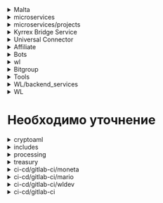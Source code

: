 <details>
<summary>Malta</summary>

| Progects | Services             | CI/CD     | Dockerfile |
| ---------| -----------          |-----------|----------- |
|  Core    | backend              | [malta/core-backend-ci.yml](https://git.wldev.app/gitlabci/ci-cd/-/blob/master/malta/core-backend-ci.yml)  | [ci-cd/malta/dockerfile/backend/Dockerfile](https://git.wldev.app/gitlabci/ci-cd/-/tree/master/malta/dockerfile/backend) |
|Kyrrex Bridge Service| acm       |           |            |
|          |  connector           | [malta/kyrrex-bridge-service-ci.yml](https://git.wldev.app/gitlabci/ci-cd/-/blob/master/malta/kyrrex-bridge-service-ci.yml) | [ci-cd/malta/dockerfile/kyrrex-bridge-service/Dockerfile](https://git.wldev.app/gitlabci/ci-cd/-/tree/master/malta/dockerfile/kyrrex-bridge-service) |
|          |Hybrid Data Controller| [malta/hybrid-data-controller-ci.yml](https://git.wldev.app/gitlabci/ci-cd/-/blob/master/malta/hybrid-data-controller-ci.yml)    | [ci-cd/malta/dockerfile/kyrrex-bridge-service/Dockerfile](https://git.wldev.app/gitlabci/ci-cd/-/tree/master/malta/dockerfile/kyrrex-bridge-service) |
|           | service-data-controller |[malta/kyrrex-bridge-service-ci.yml](https://git.wldev.app/gitlabci/ci-cd/-/blob/master/malta/kyrrex-bridge-service-ci.yml) | [ci-cd/malta/dockerfile/kyrrex-bridge-service/Dockerfile](https://git.wldev.app/gitlabci/ci-cd/-/tree/master/malta/dockerfile/kyrrex-bridge-service) |
|           | service-tickers-volumes | [malta/kyrrex-bridge-service-ci.yml](https://git.wldev.app/gitlabci/ci-cd/-/blob/master/malta/kyrrex-bridge-service-ci.yml) |[ci-cd/malta/dockerfile/kyrrex-bridge-service/Dockerfile](https://git.wldev.app/gitlabci/ci-cd/-/tree/master/malta/dockerfile/kyrrex-bridge-service) |
|           | websocket-server    | [malta/kyrrex-bridge-service-ci.yml](https://git.wldev.app/gitlabci/ci-cd/-/blob/master/malta/kyrrex-bridge-service-ci.yml) |[ci-cd/malta/dockerfile/kyrrex-bridge-service/Dockerfile](https://git.wldev.app/gitlabci/ci-cd/-/tree/master/malta/dockerfile/kyrrex-bridge-service) |
| LAL       | backend  |  [malta/backend-lal-ci.yml](https://git.wldev.app/gitlabci/ci-cd/-/blob/master/malta/backend-lal-ci.yml) | [ci-cd/malta/dockerfile/backend-lal/Dockerfile](https://git.wldev.app/gitlabci/ci-cd/-/tree/master/malta/dockerfile/backend-lal)|
|Universal Connector   | SpiderD  | [malta/spiderd-ci.yml](https://git.wldev.app/gitlabci/ci-cd/-/blob/master/malta/spiderd-ci.yml)| [ci-cd/malta/dockerfile/spiderd/Dockerfile](https://git.wldev.app/gitlabci/ci-cd/-/tree/master/malta/dockerfile/spiderd)|
|           |Spiderd-balancer | [malta/spiderd-balancer-ci.yml](https://git.wldev.app/gitlabci/ci-cd/-/blob/master/malta/spiderd-balancer-ci.yml)| [ci-cd/malta/dockerfile/spiderd/Dockerfile](https://git.wldev.app/gitlabci/ci-cd/-/tree/master/malta/dockerfile/spiderd)|
|           |Spiderd-translator-kyrrex | [malta/spiderd-translator-kyrrex-ci.yml](https://git.wldev.app/gitlabci/ci-cd/-/blob/master/malta/spiderd-translator-kyrrex-ci.yml)|[ci-cd/malta/dockerfile/spiderd/Dockerfile](https://git.wldev.app/gitlabci/ci-cd/-/tree/master/malta/dockerfile/spiderd)|
|WL         | backend            |[malta/backend-ci.yml](https://git.wldev.app/gitlabci/ci-cd/-/blob/master/malta/backend-ci.yml) |[ci-cd/malta/dockerfile/backend/Dockerfile-3.0](https://git.wldev.app/gitlabci/ci-cd/-/blob/master/malta/dockerfile/backend/Dockerfile-3.0)|
|           | client-front       | [malta/front-ci.yml](https://git.wldev.app/gitlabci/ci-cd/-/blob/master/malta/front-ci.yml)|  |
|           | CMS                | [malta/cms-ci.yml]{https://git.wldev.app/gitlabci/ci-cd/-/blob/master/malta/cms-ci.yml}    |  | 
|           | landing            | [malta/landing-ci.yml]{https://git.wldev.app/gitlabci/ci-cd/-/blob/master/malta/landing-ci.yml}| |
|           | Site Files         | [malta/files-ci.yml](https://git.wldev.app/gitlabci/ci-cd/-/blob/master/malta/files-ci.yml)|   |
|           | tradingview        | [malta/tradingview-ci.yml](https://git.wldev.app/gitlabci/ci-cd/-/blob/master/malta/tradingview-ci.yml)| |
</details>
<details>
<summary>microservices</summary>

| Progects   | Services                | CI/CD     | Dockerfile     |
| ---------  | -----------             |-----------|-----------     |
| services   | auth                    |[gitlab-ci/microservices/auth-ci.yml](https://git.wldev.app/gitlabci/ci-cd/-/blob/master/gitlab-ci/microservices/auth-ci.yml)                                       |[]()            |
|            | auth-back-office        |[]()       |[]()            |
|            | baf                     |[gitlab-ci/microservices/baf-ci.yml](https://git.wldev.app/gitlabci/ci-cd/-/blob/master/gitlab-ci/microservices/baf-ci.yml)                                        |[]()            |
|            | brocker                 |[]()       |[]()            |
|            | chaincore               |[gitlab-ci/microservices/chaincore-ci.yml](https://git.wldev.app/gitlabci/ci-cd/-/blob/master/gitlab-ci/microservices/chaincore-ci.yml)                    |[]()            |
|            | launchpad               |[gitlab-ci/microservices/launchpad-ci.yml](https://git.wldev.app/gitlabci/ci-cd/-/blob/master/gitlab-ci/microservices/launchpad-ci.yml)                    |[]()            |
|            | lot                     |[gitlab-ci/microservices/lot-ci.yml](https://git.wldev.app/gitlabci/ci-cd/-/blob/master/gitlab-ci/microservices/lot-ci.yml)                                        |[]()            |
|            | mailer                  |[gitlab-ci/microservices/mailer-ci.yml](https://git.wldev.app/gitlabci/ci-cd/-/blob/master/gitlab-ci/microservices/mailer-ci.yml)                       |[]()            |
|            | mediator                |[gitlab-ci/microservices/mediator-ci.yml](https://git.wldev.app/gitlabci/ci-cd/-/blob/master/gitlab-ci/microservices/mediator-ci.yml)                     |[]()            |
|            | Payments                |[gitlab-ci/microservices/payments-ci.yml](https://git.wldev.app/gitlabci/ci-cd/-/blob/master/gitlab-ci/microservices/payments-ci.yml)                     |[]()            |
|            | rates                   |[gitlab-ci/microservices/rates-ci.yml](https://git.wldev.app/gitlabci/ci-cd/-/blob/master/gitlab-ci/microservices/rates-ci.yml)                                      |[]()            |
|            | recaptcha               |[gitlab-ci/microservices/recaptcha-ci.yml](https://git.wldev.app/gitlabci/ci-cd/-/blob/master/gitlab-ci/microservices/recaptcha-ci.yml)                    |[]()            |
|            | refreshes               |[gitlab-ci/microservices/refreshes-ci.yml](https://git.wldev.app/gitlabci/ci-cd/-/blob/master/gitlab-ci/microservices/refreshes-ci.yml)                    |[]()            |
|            | static                  |[gitlab-ci/microservices/static-ci.yml](https://git.wldev.app/gitlabci/ci-cd/-/blob/master/gitlab-ci/microservices/static-ci.yml)                       |[]()            |
|            | transactions-monitoring |[gitlab-ci/microservices/transactions-monitoring-ci.yml](https://git.wldev.app/gitlabci/ci-cd/-/blob/master/gitlab-ci/microservices/transactions-monitoring-ci.yml)|[]()        |
|            | translates              |[gitlab-ci/microservices/translates-ci.yml](https://git.wldev.app/gitlabci/ci-cd/-/blob/master/gitlab-ci/microservices/translates-ci.yml)                   |[]()            |
|            | users-actions-logger    |[gitlab-ci/microservices/users-actions-logger-ci.yml](https://git.wldev.app/gitlabci/ci-cd/-/blob/master/gitlab-ci/microservices/users-actions-logger-ci.yml)|[]()           |
|            | wl                      |[gitlab-ci/microservices/wl-ci.yml](https://git.wldev.app/gitlabci/ci-cd/-/blob/master/gitlab-ci/microservices/wl-ci.yml)                                         |[]()            |
| starter    | starter-ms              |[]()       |[]()            |
| chaincore  |                         |[]()       |[]()            |
| manifest   |                         |[]()       |[]()            |
</details>
<details>
<summary>microservices/projects</summary>

| Progects   | Services                | CI/CD                                                                                       | Dockerfile |
| ---------  | -----------             |-----------                                                                                  |----------- |
| Backoffice | backend                 |[backoffice/backend-ci.yml](https://git.wldev.app/gitlabci/ci-cd/-/blob/master/backoffice/backend-ci.yml)||
|            | Crypto AML Front        |[cryptoaml/front-ci.yml](https://git.wldev.app/gitlabci/ci-cd/-/blob/master/cryptoaml/front-ci.yml)      ||
|            | Crypto Processing Front |[backoffice/processing-front-ci.yml](https://git.wldev.app/gitlabci/ci-cd/-/blob/master/backoffice/processing-front-ci.yml)                                                                                                                         ||
|            | front                   |[backoffice/front-ci.yml](https://git.wldev.app/gitlabci/ci-cd/-/blob/master/backoffice/front-ci.yml)    ||
| collector  | backoffice-front        |[]()                                                                                                     ||
|            | backoffice-gateway      |[gitlab-ci/microservices/gateway-ci.yml](https://git.wldev.app/gitlabci/ci-cd/-/blob/master/gitlab-ci/microservices/gateway-ci.yml)                                                                                                                    ||
|            | bo                      |[]()                                                                                                     ||
|            | gateway                 |[gitlab-ci/microservices/gateway-ci.yml](https://git.wldev.app/gitlabci/ci-cd/-/blob/master/gitlab-ci/microservices/gateway-ci.yml)                                                                                                                    || 
|            | members                 |[gitlab-ci/microservices/members-ci.yml](https://git.wldev.app/gitlabci/ci-cd/-/blob/master/gitlab-ci/microservices/members-ci.yml)                                                                                                                    ||
</details>
<details>
<summary>Kyrrex Bridge Service</summary>

| Progects              | Services               | CI/CD                                    | Dockerfile     |
| ---------             | -----------            |-----------                               |-----------     |
| Kyrrex Bridge Service | acm                    |[]()                                      |[]()            |
|                       | connector              |[gitlab-ci/kyrrex-bridge-service-ci.yml](https://git.wldev.app/gitlabci/ci-cd/-/blob/master/gitlab-ci/kyrrex-bridge-service-ci.yml)                    |[ci-cd/dockerfile/kyrrex-bridge-service/Dockerfile](https://git.wldev.app/gitlabci/ci-cd/-/tree/master/malta/dockerfile/kyrrex-bridge-service)                                                     |
|                       | Hybrid Data Controller |[gitlab-ci/hybrid-data-controller-ci.yml](https://git.wldev.app/gitlabci/ci-cd/-/blob/master/gitlab-ci/hybrid-data-controller-ci.yml)                   |[ci-cd/dockerfile/kyrrex-bridge-service/Dockerfile](https://git.wldev.app/gitlabci/ci-cd/-/tree/master/malta/dockerfile/kyrrex-bridge-service)                                                     |
|                       | service-data-controller|[gitlab-ci/kyrrex-bridge-service-ci.yml]()|[ci-cd/dockerfile/kyrrex-bridge-service/Dockerfile](https://git.wldev.app/gitlabci/ci-cd/-/tree/master/malta/dockerfile/kyrrex-bridge-service)          |
|                       | service-tickers-volumes|[gitlab-ci/kyrrex-bridge-service-ci.yml]()|[ci-cd/dockerfile/kyrrex-bridge-service/Dockerfile](https://git.wldev.app/gitlabci/ci-cd/-/tree/master/malta/dockerfile/kyrrex-bridge-service)          |
|                       | websocket-server       |[gitlab-ci/websocket-server-ci.yml]()     |[ci-cd/dockerfile/kyrrex-bridge-service/Dockerfile](https://git.wldev.app/gitlabci/ci-cd/-/tree/master/malta/dockerfile/kyrrex-bridge-service)          |
</details>
<details>			
<summary>Universal Connector</summary>

| Progects            | Services                  | CI/CD     | Dockerfile                                                                           |
| ---------           | -----------               |-----------|-----------                                                                           |
| Universal Connector | SpiderD                   |[gitlab-ci/spiderd-ci.yml](https://git.wldev.app/gitlabci/ci-cd/-/blob/master/gitlab-ci/spiderd-ci.yml)                  |[ci-cd/dockerfile/spiderd/Dockerfile](https://git.wldev.app/gitlabci/ci-cd/-/tree/master/malta/dockerfile/spiderd)            |
|                     | Spiderd-balancer          |[malta/spiderd-ci.yml]()       |[]()                                                                                  |
|                     | Spiderd-translator-kyrrex |[gitlab-ci/spiderd-ci.yml](https://git.wldev.app/gitlabci/ci-cd/-/blob/master/gitlab-ci/spiderd-ci.yml)                  |[ci-cd/dockerfile/spiderd/Dockerfile](https://git.wldev.app/gitlabci/ci-cd/-/tree/master/malta/dockerfile/spiderd)            |
</details>
<details>			
<summary>Affiliate</summary>

| Progects | Services           | CI/CD          | Dockerfile                                                                           |
| ---------| -----------        |-----------     |-----------                                                                           |
| packages | starter-rmq-service|                |                                                                                      |
| services | gateway            |[gitlab-ci/affiliate-microservices-ci.yml](https://git.wldev.app/gitlabci/ci-cd/-/blob/master/gitlab-ci/affiliate-microservices-ci.yml) |[]()                                                                                                   |   
|          | locations          |[gitlab-ci/affiliate-microservices-ci.yml](https://git.wldev.app/gitlabci/ci-cd/-/blob/master/gitlab-ci/affiliate-microservices-ci.yml) |[]()                                                                                                   |
|          | mailer             |[gitlab-ci/affiliate-microservices-ci.yml](https://git.wldev.app/gitlabci/ci-cd/-/blob/master/gitlab-ci/affiliate-microservices-ci.yml)                  |[]()                                                                                  |
|          | translates         |                |[]()                                                                                  |
|          | users              |[gitlab-ci/affiliate-microservices-ci.yml ](https://git.wldev.app/gitlabci/ci-cd/-/blob/master/gitlab-ci/affiliate-microservices-ci.yml)                  |[]()                                                                                  |
| Backend  |                    |[gitlab-ci/affiliate-server-ci.yml](https://git.wldev.app/gitlabci/ci-cd/-/blob/master/gitlab-ci/affiliate-server-ci.yml)                                             |[]()                                                                                  |
| db       |                    |[]()            |[]()                                                                                  |
| docker   |                    |[]()            |[]()                                                                                  |
| front    |                    |[gitlab-ci/affiliate-front-ci.yml](https://git.wldev.app/gitlabci/ci-cd/-/blob/master/gitlab-ci/affiliate-front-ci.yml)                                             |[]()                                                                                  |
</details>
<details>
<summary>Bots</summary>

| Progects | Services           | CI/CD          | Dockerfile                                                                           |
| ---------| -----------        |-----------     |-----------                                                                           |
| Bots     | wl-telebots        | [gitlab-ci/bots-wl-ci.yml](https://git.wldev.app/gitlabci/ci-cd/-/blob/master/gitlab-ci/bots-wl-ci.yml)| [ci-cd/dockerfile/bots/Dockerfile](https://git.wldev.app/gitlabci/ci-cd/-/tree/master/dockerfile/bots)                                         |			
</details>			
<details>
<summary>wl</summary>

| Progects         | Services      | CI/CD                                                                              |Dockerfile      |
| ---------        | -----------   |-----------                                                                         |-----------     |
| backend_services | baf           |[wl/baf-ci.yml](https://git.wldev.app/gitlabci/ci-cd/-/blob/master/wl/baf-ci.yml)                    |[ci-cd/dockerfile/backend/Dockerfile.kyrrex-svg.services](https://git.wldev.app/gitlabci/ci-cd/-/blob/master/dockerfile/backend/Dockerfile.kyrrex-svg.services)                                                                                                                                |
|                  | job scheduler |[wl/job-scheduler-ci.yml](https://git.wldev.app/gitlabci/ci-cd/-/blob/master/wl/job-scheduler-ci.yml)|[ci-cd/dockerfile/backend/Dockerfile.kyrrex-svg.services](https://git.wldev.app/gitlabci/ci-cd/-/blob/master/dockerfile/backend/Dockerfile.kyrrex-svg.services)                                                                                                                                |
|                  | lot           |[]()       |[]()            |
| backend          |               |[wl/backend-ci.yml](https://git.wldev.app/gitlabci/ci-cd/-/blob/master/wl/backend-ci.yml)            |[ci-cd/dockerfile/wl/Dockerfile.backend](https://git.wldev.app/gitlabci/ci-cd/-/tree/master/dockerfile/wl)                                      |

</details>
<details>
<summary>Bitgroup</summary>

| Progects   | Services                | CI/CD     | Dockerfile     |
| ---------  | -----------             |-----------|-----------     |
| Bitgroup   | backend                 |[bitgroup/backend-ci.yml](https://git.wldev.app/gitlabci/ci-cd/-/blob/master/bitgroup/backend-ci.yml)       |[ci-cd/dockerfile/backend/Dockerfile.leenet](https://git.wldev.app/gitlabci/ci-cd/-/blob/master/dockerfile/backend/Dockerfile.leenet)               |

</details>

<details>
<summary>Tools</summary>

| Progects   | Services    | CI/CD      | Dockerfile     |
| ---------  | ----------- |----------- |-----------     |
| Tools      |mr-notifier  |[tools/mr-notifier-ci.yml](https://git.wldev.app/gitlabci/ci-cd/-/blob/master/tools/mr-notifier-ci.yml)                                    |[ci-cd/dockerfile/tools/Dockerfile.mr-notifier](https://git.wldev.app/gitlabci/ci-cd/-/tree/master/dockerfile/tools)                                                   |

</details>

<details>
<summary>WL/backend_services</summary>

| Progects         | Services    | CI/CD                                                                           | Dockerfile     |
| ---------        | ----------- |-----------                                                                      |-----------     |
| backend_services |baf          |[wl/baf-ci.yml](https://git.wldev.app/gitlabci/ci-cd/-/blob/master/wl/baf-ci.yml)| [ci-cd/dockerfile/backend/Dockerfile.kyrrex-svg.services](https://git.wldev.app/gitlabci/ci-cd/-/blob/master/dockerfile/backend/Dockerfile.kyrrex-svg.services)          |
|                  |job scheduler|[wl/job-scheduler-ci.yml](https://git.wldev.app/gitlabci/ci-cd/-/blob/master/wl/job-scheduler-ci.yml)|[ci-cd/dockerfile/backend/Dockerfile.kyrrex-svg.services](https://git.wldev.app/gitlabci/ci-cd/-/blob/master/dockerfile/backend/Dockerfile.kyrrex-svg.services)|
|                  |lot          |[wl/lot-ci.yml](https://git.wldev.app/gitlabci/ci-cd/-/blob/master/wl/lot-ci.yml)|[ci-cd/dockerfile/backend/Dockerfile.kyrrex-svg.services](https://git.wldev.app/gitlabci/ci-cd/-/blob/master/dockerfile/backend/Dockerfile.kyrrex-svg.services)          |

</details>

<details>
<summary>WL</summary>

| Progects   | Services    | CI/CD                                                                                   | Dockerfile     |
| ---------  | ----------- |-----------                                                                              |-----------     |
| backend    |             |[wl/backend-ci.yml](https://git.wldev.app/gitlabci/ci-cd/-/blob/master/wl/backend-ci.yml)|[ci-cd/dockerfile/wl/Dockerfile.backend](https://git.wldev.app/gitlabci/ci-cd/-/tree/master/dockerfile/wl)                                                            |

</details>

<h1>Необходимо уточнение</h1>
<details>
<summary>cryptoaml</summary>

| Progects   | Services    | CI/CD                                                                                           | Dockerfile     |
| ---------  | ----------- |-----------                                                                                      |-----------     |
| cryptoaml  |             |[ci-cd/cryptoaml/cryptoaml-ci.yml](https://git.wldev.app/gitlabci/ci-cd/-/blob/master/cryptoaml/cryptoaml-ci.yml)|[ci-cd/dockerfile/cryptoaml/$DOCKER_FILE](https://git.wldev.app/gitlabci/ci-cd/-/tree/master/dockerfile/cryptoaml)                                                                                                                                    |
|            |             |[ci-cd/cryptoaml/front-ci.yml]()                                                                  |[]()           |

</details>

<details>
<summary>includes</summary>

| Progects   | Services    | CI/CD                                                                                           | Dockerfile     |
| ---------  | ----------- |-----------                                                                                      |-----------     |
| includes   |             |[ci-cd/includes/deploy-treasury-parse-staging-ci.yml](https://git.wldev.app/gitlabci/ci-cd/-/blob/master/includes/deploy-treasury-parse-staging-ci.yml)                                                                                        |[]()            |

</details>

<details>
<summary>processing</summary>

| Progects   | Services    | CI/CD           | Dockerfile     |
| ---------  | ----------- |-----------      |-----------     |
| processing |             |[ci-cd/processing/crypto-processing-psim-ci.yml](https://git.wldev.app/gitlabci/ci-cd/-/blob/master/processing/crypto-processing-psim-ci.yml)               |[ci-cd/dockerfile/crypto-processing/Dockerfile](https://git.wldev.app/gitlabci/ci-cd/-/tree/master/dockerfile/crypto-processing)                                 |
|            |             |[ci-cd/processing/deposit-processing-blockbook.yml](https://git.wldev.app/gitlabci/ci-cd/-/blob/master/processing/deposit-processing-blockbook.yml)            |[ci-cd/dockerfile/deposit-processing/Dockerfile](https://git.wldev.app/gitlabci/ci-cd/-/tree/master/dockerfile/deposit-processing)                                 |
|            |             |[ci-cd/processing/deposit-processing-router.yml](https://git.wldev.app/gitlabci/ci-cd/-/blob/master/processing/deposit-processing-router.yml)               |[ci-cd/dockerfile/deposit-processing/Dockerfile](https://git.wldev.app/gitlabci/ci-cd/-/tree/master/dockerfile/crypto-processing)                                  |
|            |             |[ci-cd/processing/fiat-core-ci.yml](https://git.wldev.app/gitlabci/ci-cd/-/blob/master/processing/fiat-core-ci.yml)||
|            |             |[ci-cd/processing/fiat-gateway-ci.yml](https://git.wldev.app/gitlabci/ci-cd/-/blob/master/processing/fiat-gateway-ci.yml)| |

</details>

<details>
<summary>treasury</summary>

| Progects   | Services    | CI/CD                                                                                                     | Dockerfile |
| ---------  | ----------- |-----------                                                                                                |----------- |
| treasury   |             |[ci-cd/treasury/backend-ci.yml](https://git.wldev.app/gitlabci/ci-cd/-/blob/master/treasury/backend-ci.yml)|[]()        |

</details>

<details>
<summary>ci-cd/gitlab-ci/moneta</summary>

| Progects   | Services    | CI/CD                                                                                                     | Dockerfile |
| ---------  | ----------- |-----------                                                                                                |----------- |
| moneta     |             |[ci-cd/gitlab-ci/moneta/backend-ci.yml](https://git.wldev.app/gitlabci/ci-cd/-/blob/master/gitlab-ci/moneta/backend-ci.yml)|[devops-gitlabci/dockerfile/backend/Dockerfile]()                                                                                                   |
|            |             |[ci-cd/gitlab-ci/moneta/front-ci.yml](https://git.wldev.app/gitlabci/ci-cd/-/blob/master/gitlab-ci/moneta/front-ci.yml)|[devops-gitlabci/dockerfile/front/Dockerfile]()                                                                                                     |
|            |             |[ci-cd/gitlab-ci/moneta/landing-ci.yml](https://git.wldev.app/gitlabci/ci-cd/-/blob/master/gitlab-ci/moneta/landing-ci.yml)|[devops-gitlabci/dockerfile/front/Dockerfile]()                                                                                                     |

</details>

<details>
<summary>ci-cd/gitlab-ci/mario</summary>

| Progects   | Services    | CI/CD                                                                                                     | Dockerfile   |
| ---------  | ----------- |-----------                                                                                                |-----------   |
| mario      |             |[ci-cd/gitlab-ci/mario/backend-ci.yml](https://git.wldev.app/gitlabci/ci-cd/-/blob/master/gitlab-ci/mario/backend-ci.yml)|[devops-gitlabci/dockerfile/mario/backend/Dockerfile]()                                                                                               |
|            |             |[ci-cd/gitlab-ci/mario/bots-ci.yml](https://git.wldev.app/gitlabci/ci-cd/-/blob/master/gitlab-ci/mario/bots-ci.yml)|[devops-gitlabci/dockerfile/mario/bots/Dockerfile]()                                                                                                  |
|            |             |[ci-cd/gitlab-ci/mario/files-ci.yml](https://git.wldev.app/gitlabci/ci-cd/-/blob/master/gitlab-ci/mario/files-ci.yml)|[]()|
|            |             |[ci-cd/gitlab-ci/mario/front-ci.yml](https://git.wldev.app/gitlabci/ci-cd/-/blob/master/gitlab-ci/mario/front-ci.yml)|[devops-gitlabci/dockerfile/mario/front/Dockerfile]()                                                                                                 |
|            |             |[ci-cd/gitlab-ci/mario/landing-ci.yml](https://git.wldev.app/gitlabci/ci-cd/-/blob/master/gitlab-ci/mario/landing-ci.yml)|[devops-gitlabci/dockerfile/mario/front/Dockerfile]()                                                                                                 |

</details>

<details>
<summary>ci-cd/gitlab-ci/wldev</summary>

| Progects   | Services    | CI/CD                                                                                                     | Dockerfile   |
| ---------  | ----------- |-----------                                                                                                |-----------   |
| wldev      |             |[ci-cd/gitlab-ci/wldev/backend-ci.yml](https://git.wldev.app/gitlabci/ci-cd/-/blob/master/gitlab-ci/wldev/backend-ci.yml)|[devops-gitlabci/dockerfile/wldev/backend/Dockerfile ]()                                                                                               |
|            |             |[ci-cd/gitlab-ci/wldev/bots-ci.yml](https://git.wldev.app/gitlabci/ci-cd/-/blob/master/gitlab-ci/wldev/bots-ci.yml)|[devops-gitlabci/dockerfile/wldev/bots/Dockerfile]()                                                                                                  |
|            |             |[ci-cd/gitlab-ci/wldev/files-ci.yml](https://git.wldev.app/gitlabci/ci-cd/-/blob/master/gitlab-ci/wldev/files-ci.yml)|[]()|
|            |             |[ci-cd/gitlab-ci/wldev/front-ci.yml](https://git.wldev.app/gitlabci/ci-cd/-/blob/master/gitlab-ci/wldev/front-ci.yml)|[devops-gitlabci/dockerfile/wldev/front/Dockerfile]()                                                                                                 |
|            |             |[ci-cd/gitlab-ci/wldev/landing-ci.yml](https://git.wldev.app/gitlabci/ci-cd/-/blob/master/gitlab-ci/wldev/landing-ci.yml)|[devops-gitlabci/dockerfile/wldev/front/Dockerfile]()                                                                                                 |

</details>

<details>
<summary>ci-cd/gitlab-ci</summary>

| Progects   | Services    | CI/CD                                                                                                     | Dockerfile   |
| ---------  | ----------- |-----------                                                                                                |-----------   |
|            |             |[ci-cd/gitlab-ci/affiliate-front-ci.yml](https://git.wldev.app/gitlabci/ci-cd/-/blob/master/gitlab-ci/affiliate-front-ci.yml)|[ci-cd/dockerfile/affiliate-front/Dockerfile](https://git.wldev.app/gitlabci/ci-cd/-/tree/master/dockerfile/affiliate-front)                          |
|            |             |[ci-cd/gitlab-ci/affiliate-microservices-ci.yml](https://git.wldev.app/gitlabci/ci-cd/-/blob/master/gitlab-ci/affiliate-microservices-ci.yml)|[]()                                                                                                                  |
|            |             |[ci-cd/gitlab-ci/affiliate-server-ci.yml](https://git.wldev.app/gitlabci/ci-cd/-/blob/master/gitlab-ci/affiliate-server-ci.yml)|[ci-cd/dockerfile/affiliate/Dockerfile](https://git.wldev.app/gitlabci/ci-cd/-/tree/master/dockerfile/affiliate)|
|            |             |[ci-cd/gitlab-ci/backend-ci.yml](https://git.wldev.app/gitlabci/ci-cd/-/blob/master/gitlab-ci/backend-ci.yml)|[ci-cd/dockerfile/backend/Dockerfile](https://git.wldev.app/gitlabci/ci-cd/-/blob/master/dockerfile/backend/Dockerfile)                                       |
|            |             |[ci-cd/gitlab-ci/backend-demo-ci.yml](https://git.wldev.app/gitlabci/ci-cd/-/blob/master/gitlab-ci/backend-demo-ci.yml)|[ci-cd/dockerfile/backend/Dockerfile.demo](https://git.wldev.app/gitlabci/ci-cd/-/blob/master/dockerfile/backend/Dockerfile.demo)                      |
|            |             |[ci-cd/gitlab-ci/backend-kyrrex-svg-baf-ci.yml](https://git.wldev.app/gitlabci/ci-cd/-/blob/master/gitlab-ci/backend-kyrrex-svg-baf-ci.yml)|[ci-cd/dockerfile/backend/Dockerfile.kyrrex-svg.services](https://git.wldev.app/gitlabci/ci-cd/-/blob/master/dockerfile/backend/Dockerfile.kyrrex-svg.services)                                                                                                                | 
|            |             |[ci-cd/gitlab-ci/backend-kyrrex-svg-ci.yml](https://git.wldev.app/gitlabci/ci-cd/-/blob/master/gitlab-ci/backend-kyrrex-svg-ci.yml) |[ci-cd/dockerfile/backend/Dockerfile.kyrrex-svg](https://git.wldev.app/gitlabci/ci-cd/-/blob/master/dockerfile/backend/Dockerfile.kyrrex-svg)                                                                                                                                 | 
|            |             |[ci-cd/gitlab-ci/backend-kyrrex-svg-job-scheduler-ci.yml](https://git.wldev.app/gitlabci/ci-cd/-/blob/master/gitlab-ci/backend-kyrrex-svg-job-scheduler-ci.yml)|[ci-cd/dockerfile/backend/Dockerfile.kyrrex-svg.services](https://git.wldev.app/gitlabci/ci-cd/-/blob/master/dockerfile/backend/Dockerfile.kyrrex-svg.services)                                                                                                     | 
|            |             |[ci-cd/gitlab-ci/backend-kyrrex-svg-lot-ci.yml](https://git.wldev.app/gitlabci/ci-cd/-/blob/master/gitlab-ci/backend-kyrrex-svg-lot-ci.yml)|[ci-cd/dockerfile/backend/Dockerfile.kyrrex-svg.services](https://git.wldev.app/gitlabci/ci-cd/-/blob/master/dockerfile/backend/Dockerfile.kyrrex-svg.services)                                                                                                                | 
|            |             |[ci-cd/gitlab-ci/backend-leenet-ci.yml](https://git.wldev.app/gitlabci/ci-cd/-/blob/master/gitlab-ci/backend-leenet-ci.yml)|[ci-cd/dockerfile/backend/Dockerfile.leenet](https://git.wldev.app/gitlabci/ci-cd/-/blob/master/dockerfile/backend/Dockerfile.leenet)                  | 
|            |             |[ci-cd/gitlab-ci/backend-moneta-ci.yml](https://git.wldev.app/gitlabci/ci-cd/-/blob/master/gitlab-ci/backend-moneta-ci.yml)       |[ci-cd/dockerfile/backend/Dockerfile.moneta](https://git.wldev.app/gitlabci/ci-cd/-/blob/master/dockerfile/backend/Dockerfile.moneta)      | 
|            |             |[ci-cd/gitlab-ci/backend-otc-ci.yml](https://git.wldev.app/gitlabci/ci-cd/-/blob/master/gitlab-ci/backend-otc-ci.yml)      |[ci-cd/dockerfile/backend/Dockerfile.otc](https://git.wldev.app/gitlabci/ci-cd/-/blob/master/dockerfile/backend/Dockerfile.otc)                        | 
|            |             |[ci-cd/gitlab-ci/backend-otc-kyrrex-svg-ci.yml](https://git.wldev.app/gitlabci/ci-cd/-/blob/master/gitlab-ci/backend-otc-kyrrex-svg-ci.yml)|[ci-cd/dockerfile/backend/Dockerfile.otc-kyrrex-svg](https://git.wldev.app/gitlabci/ci-cd/-/blob/master/dockerfile/backend/Dockerfile.otc-kyrrex-svg)                                                                                                                             | 
|            |             |[ci-cd/gitlab-ci/backend-wldev-baf-ci.yml](https://git.wldev.app/gitlabci/ci-cd/-/blob/master/gitlab-ci/backend-wldev-baf-ci.yml)|[ci-cd/dockerfile/backend/Dockerfile.wldev.services](https://git.wldev.app/gitlabci/ci-cd/-/blob/master/dockerfile/backend/Dockerfile.wldev.services)                                                                                                                                              | 
|            |             |[ci-cd/gitlab-ci/backend-wldev-ci.yml](https://git.wldev.app/gitlabci/ci-cd/-/blob/master/gitlab-ci/backend-wldev-ci.yml)       |[ci-cd/dockerfile/backend/Dockerfile.wldev](https://git.wldev.app/gitlabci/ci-cd/-/blob/master/dockerfile/backend/Dockerfile.wldev)        | 
|            |             |[ci-cd/gitlab-ci/backend-wldev-job-scheduler-ci.yml](https://git.wldev.app/gitlabci/ci-cd/-/blob/master/gitlab-ci/backend-wldev-job-scheduler-ci.yml)|[ci-cd/dockerfile/backend/Dockerfile.wldev.services](https://git.wldev.app/gitlabci/ci-cd/-/blob/master/dockerfile/backend/Dockerfile.wldev.services)                                                                                                                     | 
|            |             |[ci-cd/gitlab-ci/backend-wldev-lot-ci.yml](https://git.wldev.app/gitlabci/ci-cd/-/blob/master/gitlab-ci/backend-wldev-lot-ci.yml)         |[ci-cd/dockerfile/backend/Dockerfile.wldev.services](https://git.wldev.app/gitlabci/ci-cd/-/blob/master/dockerfile/backend/Dockerfile.wldev.services)                                                                                                                                              | 
|            |             |[ci-cd/gitlab-ci/bots-ci.yml](https://git.wldev.app/gitlabci/ci-cd/-/blob/master/gitlab-ci/bots-ci.yml)|[devops-gitlabci/dockerfile/bots/Dockerfile]()                                                                                                                          | 
|            |             |[ci-cd/gitlab-ci/bots-leenet-ci.yml](https://git.wldev.app/gitlabci/ci-cd/-/blob/master/gitlab-ci/bots-leenet-ci.yml)      |[devops-gitlabci/dockerfile/bots/Dockerfile]()                                                                                             | 
|            |             |[ci-cd/gitlab-ci/backend-moneta-ci.yml](https://git.wldev.app/gitlabci/ci-cd/-/blob/master/gitlab-ci/backend-moneta-ci.yml)|[ci-cd/dockerfile/backend/Dockerfile.moneta](https://git.wldev.app/gitlabci/ci-cd/-/blob/master/dockerfile/backend/Dockerfile.moneta)                  | 
|            |             |[ci-cd/gitlab-ci/backend-otc-ci.yml](https://git.wldev.app/gitlabci/ci-cd/-/blob/master/gitlab-ci/backend-otc-ci.yml)      |[ci-cd/dockerfile/backend/Dockerfile.otc](https://git.wldev.app/gitlabci/ci-cd/-/blob/master/dockerfile/backend/Dockerfile.otc)                        | 
|            |             |[ci-cd/gitlab-ci/backend-otc-kyrrex-svg-ci.yml](https://git.wldev.app/gitlabci/ci-cd/-/blob/master/gitlab-ci/backend-otc-kyrrex-svg-ci.yml)|[ci-cd/dockerfile/backend/Dockerfile.otc-kyrrex-svg](https://git.wldev.app/gitlabci/ci-cd/-/blob/master/dockerfile/backend/Dockerfile.otc-kyrrex-svg)                                                                                                                             | 
|            |             |[ci-cd/gitlab-ci/backend-wldev-baf-ci.yml](https://git.wldev.app/gitlabci/ci-cd/-/blob/master/gitlab-ci/backend-wldev-baf-ci.yml)|[ci-cd/dockerfile/backend/Dockerfile.wldev.services](https://git.wldev.app/gitlabci/ci-cd/-/blob/master/dockerfile/backend/Dockerfile.wldev.services)                                                                                                                                              | 
|            |             |[ci-cd/gitlab-ci/backend-wldev-ci.yml](https://git.wldev.app/gitlabci/ci-cd/-/blob/master/gitlab-ci/backend-wldev-ci.yml)  |[ci-cd/dockerfile/backend/Dockerfile.wlde](https://git.wldev.app/gitlabci/ci-cd/-/blob/master/dockerfile/backend/Dockerfile.wldev)                     | 
|            |             |[ci-cd/gitlab-ci/backend-wldev-job-scheduler-ci.yml](https://git.wldev.app/gitlabci/ci-cd/-/blob/master/gitlab-ci/backend-wldev-job-scheduler-ci.yml)|[ci-cd/dockerfile/backend/Dockerfile.wldev.services](https://git.wldev.app/gitlabci/ci-cd/-/blob/master/dockerfile/backend/Dockerfile.wldev.services)                                                                                                                     | 
|            |             |[ci-cd/gitlab-ci/backend-wldev-lot-ci.yml](https://git.wldev.app/gitlabci/ci-cd/-/blob/master/gitlab-ci/backend-wldev-lot-ci.yml)|[ci-cd/dockerfile/backend/Dockerfile.wldev.services](https://git.wldev.app/gitlabci/ci-cd/-/blob/master/dockerfile/backend/Dockerfile.wldev.services)                                                                                                                                              | 
|            |             |[ci-cd/gitlab-ci/bots-ci.yml](https://git.wldev.app/gitlabci/ci-cd/-/blob/master/gitlab-ci/bots-ci.yml)|[devops-gitlabci/dockerfile/bots/Dockerfile]()                                                                                                                          | 
|            |             |[ci-cd/gitlab-ci/bots-leenet-ci.yml](https://git.wldev.app/gitlabci/ci-cd/-/blob/master/gitlab-ci/bots-leenet-ci.yml)      |[devops-gitlabci/dockerfile/bots/Dockerfile ]()                                                                                                        | 
|            |             |[ci-cd/gitlab-ci/bots-wl-ci.yml](https://git.wldev.app/gitlabci/ci-cd/-/blob/master/gitlab-ci/bots-wl-ci.yml)|[ci-cd/dockerfile/bots/Dockerfile](https://git.wldev.app/gitlabci/ci-cd/-/tree/master/dockerfile/bots)            | 
|            |             |[ci-cd/gitlab-ci/files-ci.yml](https://git.wldev.app/gitlabci/ci-cd/-/blob/master/gitlab-ci/files-ci.yml) |[]()            | 
|            |             |[ci-cd/gitlab-ci/front-ci.yml](https://git.wldev.app/gitlabci/ci-cd/-/blob/master/gitlab-ci/front-ci.yml) |[]()            | 
|            |             |[ci-cd/gitlab-ci/gateway-front-ci.yml](https://git.wldev.app/gitlabci/ci-cd/-/blob/master/gitlab-ci/gateway-front-ci.yml)         |[ci-cd/dockerfile/gateway-front/Dockerfile](https://git.wldev.app/gitlabci/ci-cd/-/tree/master/dockerfile/gateway-front)                 | 
|            |             |[ci-cd/gitlab-ci/hybrid-data-controller-ci.yml](https://git.wldev.app/gitlabci/ci-cd/-/blob/master/gitlab-ci/hybrid-data-controller-ci.yml)|[ci-cd/dockerfile/kyrrex-bridge-service/Dockerfile](https://git.wldev.app/gitlabci/ci-cd/-/tree/master/dockerfile/kyrrex-bridge-service)                                                                                                                                 | 
|            |             |[ci-cd/gitlab-ci/kyrrexweb-ci.yml](https://git.wldev.app/gitlabci/ci-cd/-/blob/master/gitlab-ci/kyrrexweb-ci.yml)|[]       | 
|            |             |[ci-cd/gitlab-ci/landing-ci.yml](https://git.wldev.app/gitlabci/ci-cd/-/blob/master/gitlab-ci/landing-ci.yml)    |[]()     | 
|            |             |[ci-cd/gitlab-ci/spiderd-ci.yml](https://git.wldev.app/gitlabci/ci-cd/-/blob/master/gitlab-ci/spiderd-ci.yml)       |[ci-cd/dockerfile/spiderd/Dockerfile](https://git.wldev.app/gitlabci/ci-cd/-/tree/master/dockerfile/spiderd)                                                  | 
|            |             |[ci-cd/gitlab-ci/telegram-server-ci.yml](https://git.wldev.app/gitlabci/ci-cd/-/blob/master/gitlab-ci/telegram-server-ci.yml)       |[ci-cd/dockerfile/telegram-server/Dockerfile](https://git.wldev.app/gitlabci/ci-cd/-/tree/master/dockerfile/telegram-server)               | 
|            |             |[ci-cd/gitlab-ci/tradingview-ci.yml](https://git.wldev.app/gitlabci/ci-cd/-/blob/master/gitlab-ci/tradingview-ci.yml)|[]()| 
|            |             |[ci-cd/gitlab-ci/websocket-server-ci.yml](https://git.wldev.app/gitlabci/ci-cd/-/blob/master/gitlab-ci/websocket-server-ci.yml)       |[ci-cd/dockerfile/kyrrex-bridge-service/Dockerfile](https://git.wldev.app/gitlabci/ci-cd/-/tree/master/dockerfile/kyrrex-bridge-service)   | 

</details>
